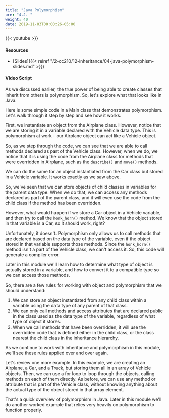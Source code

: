 ```yaml
---
title: "Java Polymorphism"
pre: "4.J. "
weight: 40
date: 2019-11-03T00:00:26-05:00
---
```


{{< youtube  >}}

#### Resources

* [Slides]({{< relref "/2-cc210/12-inheritance/04-java-polymorphism-slides.md" >}})

#### Video Script

As we discussed earlier, the true power of being able to create classes that inherit from others is polymorphism. So, let's explore what that looks like in Java.

Here is some simple code in a Main class that demonstrates polymorphism. Let's walk through it step by step and see how it works.

First, we instantiate an object from the Airplane class. However, notice that we are storing it in a variable declared with the Vehicle data type. This is polymorphism at work - our Airplane object can act like a Vehicle object.

So, as we step through the code, we can see that we are able to call methods declared as part of the Vehicle class. However, when we do, we notice that it is using the code from the Airplane class for methods that were overridden in Airplane, such as the `describe()` and `move()` methods.

We can do the same for an object instantiated from the Car class but stored in a Vehicle variable. It works exactly as we saw above.

So, we've seen that we can store objects of child classes in variables for the parent data type. When we do that, we can access any methods declared as part of the parent class, and it will even use the code from the child class if the method has been overridden.

However, what would happen if we store a Car object in a Vehicle variable, and then try to call the `honk_horn()` method. We know that the object stored in that variable is a Car, so it should work, right?

Unfortunately, it doesn't. Polymorphism only allows us to call methods that are declared based on the data type of the variable, even if the object stored in that variable supports those methods. Since the `honk_horn()` method isn't a part of the Vehicle class, we can't access it. So, this code will generate a compiler error.

Later in this module we'll learn how to determine what type of object is actually stored in a variable, and how to convert it to a compatible type so we can access those methods.

So, there are a few rules for working with object and polymorphism that we should understand:

1. We can store an object instantiated from any child class within a variable using the data type of any parent of that class.
2. We can only call methods and access attributes that are declared public in the class used as the data type of the variable, regardless of what type of object it stores.
3. When we call methods that have been overridden, it will use the overridden code that is defined either in the child class, or the class nearest the child class in the inheritance hierarchy.

As we continue to work with inheritance and polymorphism in this module, we'll see these rules applied over and over again.

Let's review one more example. In this example, we are creating an Airplane, a Car, and a Truck, but storing them all in an array of Vehicle objects. Then, we can use a for loop to loop through the objects, calling methods on each of them directly. As before, we can use any method or attribute that is part of the Vehicle class, without knowing anything about the actual type of the object stored in that array element.

That's a quick overview of polymorphism in Java. Later in this module we'll do another worked example that relies very heavily on polymorphism to function properly. 
